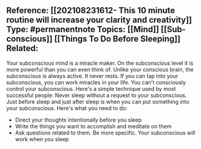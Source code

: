 
**Reference:** [[202108231612- This 10 minute routine will increase your clarity and creativity]]
**Type:** #permanentnote 
**Topics:** [[Mind]] [[Sub-conscious]] [[Things To Do Before Sleeping]]
**Related:**
----


Your subconscious mind is a miracle maker. On the subconscious level it is more powerful than you can even think of. Unlike your conscious brain, the subconscious is always active. It never rests. 
If you can tap into your subconscious, you can work miracles in your life. You can't consciously control your subconscious. Here's a simple technique used by most successful people: Never sleep without a request to your subconscious. 
Just before sleep and just after sleep is when you can put something into your subconscious. Here's what you need to do:
- Direct your thoughts intentionally before you sleep
- Write the things you want to accomplish and meditate on them
- Ask questions related to them. Be more specific. Your subconscious will work when you sleep